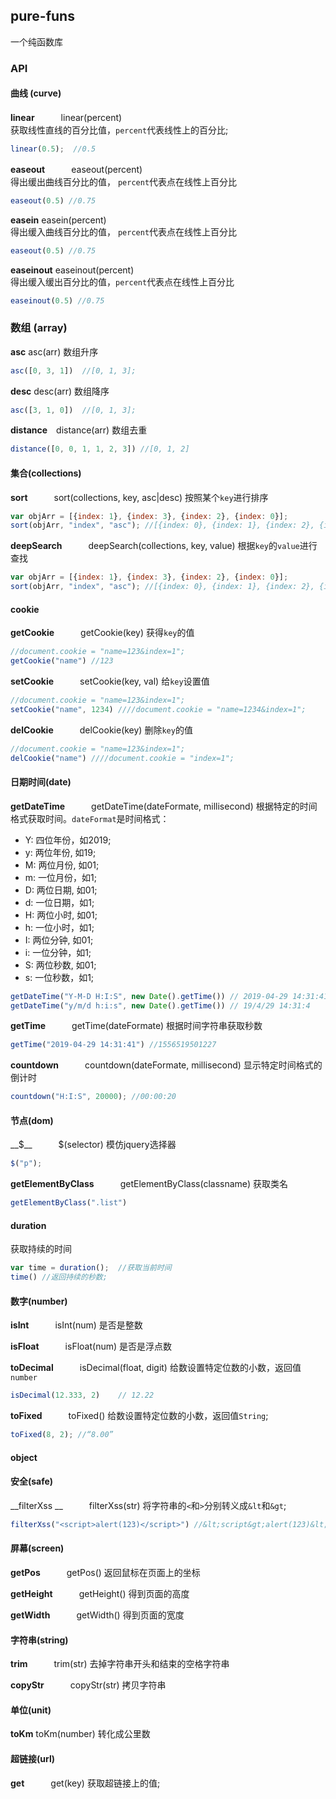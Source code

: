 ## pure-funs
一个纯函数库

### API

#### 曲线 (curve)

__linear__　　　linear(percent)  
获取线性直线的百分比值，`percent`代表线性上的百分比;
```js
linear(0.5);  //0.5
```

__easeout__　　　easeout(percent)    
得出缓出曲线百分比的值， `percent`代表点在线性上百分比

```js 
easeout(0.5) //0.75
```
__easein__      easein(percent)   
得出缓入曲线百分比的值， `percent`代表点在线性上百分比
```js 
easeout(0.5) //0.75
```

__easeinout__   easeinout(percent)  
得出缓入缓出百分比的值，`percent`代表点在线性上百分比

```js 
easeinout(0.5) //0.75
```


### 数组 (array)
    
__asc__ asc(arr)
数组升序

```js
asc([0, 3, 1])  //[0, 1, 3];
```

__desc__ desc(arr)
数组降序
```js
asc([3, 1, 0])  //[0, 1, 3];
```

__distance__　distance(arr)
数组去重
```js
distance([0, 0, 1, 1, 2, 3]) //[0, 1, 2]
```

#### 集合(collections)
__sort__　　　sort(collections, key, asc|desc)
按照某个`key`进行排序

```js
var objArr = [{index: 1}, {index: 3}, {index: 2}, {index: 0}];
sort(objArr, "index", "asc"); //[{index: 0}, {index: 1}, {index: 2}, {index: 3}]

```

__deepSearch__　　　deepSearch(collections, key, value)
根据`key`的`value`进行查找

```js
var objArr = [{index: 1}, {index: 3}, {index: 2}, {index: 0}];
sort(objArr, "index", "asc"); //[{index: 0}, {index: 1}, {index: 2}, {index: 3}]
```

#### cookie
__getCookie__　　　getCookie(key)
获得`key`的值
```js
//document.cookie = "name=123&index=1";
getCookie("name") //123

```
__setCookie__　　　setCookie(key, val)
给`key`设置值
```js
//document.cookie = "name=123&index=1";
setCookie("name", 1234) ////document.cookie = "name=1234&index=1";
```
__delCookie__　　　delCookie(key)
删除`key`的值
```js
//document.cookie = "name=123&index=1";
delCookie("name") ////document.cookie = "index=1";
```


#### 日期时间(date)
__getDateTime__　　　getDateTime(dateFormate, millisecond)
根据特定的时间格式获取时间。`dateFormat`是时间格式：
* Y: 四位年份，如2019;
* y: 两位年份, 如19;
* M: 两位月份, 如01;
* m: 一位月份，如1;
* D: 两位日期, 如01;
* d: 一位日期，如1;
* H: 两位小时, 如01;
* h: 一位小时，如1;
* I: 两位分钟, 如01;
* i: 一位分钟，如1;
* S: 两位秒数, 如01;
* s: 一位秒数，如1;

```js
getDateTime("Y-M-D H:I:S", new Date().getTime()) // 2019-04-29 14:31:41
getDateTime("y/m/d h:i:s", new Date().getTime()) // 19/4/29 14:31:4
```

__getTime__　　　getTime(dateFormate)
根据时间字符串获取秒数

```js
getTime("2019-04-29 14:31:41") //1556519501227
```
__countdown__　　　countdown(dateFormate, millisecond)
显示特定时间格式的倒计时
```js
countdown("H:I:S", 20000); //00:00:20
```


#### 节点(dom)
__$__　　　$(selector)
模仿jquery选择器

```js
$("p");
```

__getElementByClass__　　　getElementByClass(classname)
获取类名
```js
getElementByClass(".list") 
```

#### duration
获取持续的时间

```js
var time = duration();  //获取当前时间
time() //返回持续的秒数;

```

#### 数字(number)
__isInt__　　　isInt(num)
是否是整数

__isFloat__　　　isFloat(num)
是否是浮点数

__toDecimal__　　　isDecimal(float, digit)
给数设置特定位数的小数，返回值`number`
```js
isDecimal(12.333, 2)    // 12.22
```

__toFixed__　　　toFixed()
给数设置特定位数的小数，返回值`String`;
```js
toFixed(8, 2); //“8.00”

```

#### object


#### 安全(safe)
__filterXss    __　　　filterXss(str)
将字符串的`<`和`>`分别转义成`&lt`和`&gt`;
```js
filterXss("<script>alert(123)</script>") //&lt;script&gt;alert(123)&lt;/script&gt;
```

#### 屏幕(screen)
__getPos__　　　getPos()
返回鼠标在页面上的坐标

__getHeight__　　　getHeight()
得到页面的高度

__getWidth__　　　getWidth()
得到页面的宽度

#### 字符串(string)
__trim__　　　trim(str)
去掉字符串开头和结束的空格字符串

__copyStr__　　　copyStr(str)
拷贝字符串

#### 单位(unit)
__toKm__     toKm(number)
转化成公里数

#### 超链接(url)
__get__　　　get(key)
获取超链接上的值;
